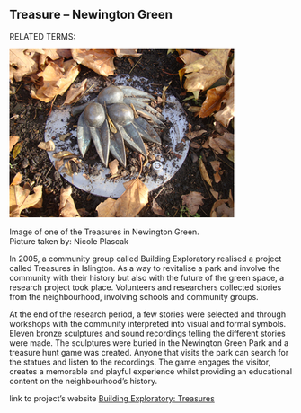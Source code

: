## Treasure – Newington Green

RELATED TERMS: 

![Treasures](Treasures.jpg)

Image of one of the Treasures in Newington Green.  
Picture taken by: Nicole Plascak


In 2005, a community group called Building Exploratory realised a project called Treasures in Islington. As a way to revitalise a park and involve the community with their history but also with the future of the green space, a research project took place. Volunteers and researchers collected stories from the neighbourhood, involving schools and community groups.

At the end of the research period, a few stories were selected and through workshops with the community interpreted into visual and formal symbols. Eleven bronze sculptures and sound recordings telling the different stories were made. The sculptures were buried in the Newington Green Park and a treasure hunt game was created. Anyone that visits the park can search for the statues and listen to the recordings. The game engages the visitor, creates a memorable and playful experience whilst providing an educational content on the neighbourhood’s history.

link to project’s website [Building Exploratory: Treasures](http://www.buildingexploratory.org.uk/projects/#treasures)

